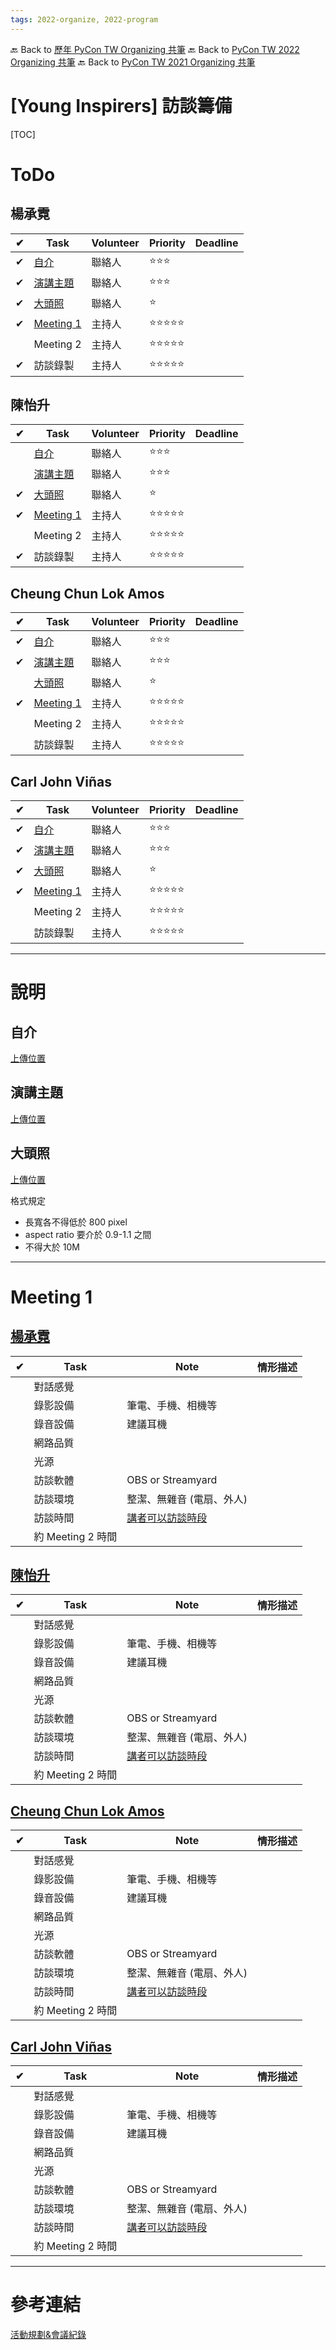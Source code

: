 ```yaml
---
tags: 2022-organize, 2022-program
---
```


🔙 Back to [歷年 PyCon TW Organizing 共筆](/ryPr7SFyP/%2FHM5mHCFKQCu7-W5ea8ITcw%3Fview)
🔙 Back to [PyCon TW 2022 Organizing 共筆](/F4qRbwIsQXWH5B6cZ6Pzyw)
🔙 Back to [PyCon TW 2021 Organizing 共筆](/Wb9vQrfJQk-5tPoPR23hwA)



# [Young Inspirers] 訪談籌備
[TOC]

#    ToDo
## 楊承霓
| ✔   | Task                     | Volunteer | Priority | Deadline |
| --- | ------------------------ | --------- | -------- | -------- |
| ✔    | [自介](##自介)           |   聯絡人        | ⭐⭐⭐       |          |
| ✔    | [演講主題](##演講主題)   | 聯絡人          | ⭐⭐⭐         |          |
| ✔    | [大頭照](##大頭照)       |  聯絡人         | ⭐         |          |
| ✔    | [Meeting 1](##楊承霓1) |  主持人         |  ⭐⭐⭐⭐⭐        |          |
|     | Meeting 2 |  主持人         |  ⭐⭐⭐⭐⭐        |          |
| ✔    | 訪談錄製 |  主持人         |  ⭐⭐⭐⭐⭐        |          |


## 陳怡升
| ✔   | Task                     | Volunteer | Priority | Deadline |
| --- | ------------------------ | --------- | -------- | -------- |
|     | [自介](##自介)           |  聯絡人         | ⭐⭐⭐         |          |
|     | [演講主題](##演講主題)   |  聯絡人         |  ⭐⭐⭐        |          |
| ✔    | [大頭照](##大頭照)       |  聯絡人         | ⭐         |          |
| ✔    | [Meeting 1](##陳怡升1) |  主持人         | ⭐⭐⭐⭐⭐         |          |
|     | Meeting 2 |  主持人         | ⭐⭐⭐⭐⭐         |          |
| ✔    | 訪談錄製 |  主持人         |  ⭐⭐⭐⭐⭐        |          |

## Cheung Chun Lok Amos
| ✔   | Task                     | Volunteer | Priority | Deadline |
| --- | ------------------------ | --------- | -------- | -------- |
| ✔    | [自介](##自介)           | 聯絡人          | ⭐⭐⭐         |          |
| ✔    | [演講主題](##演講主題)   | 聯絡人          | ⭐⭐⭐         |          |
|     | [大頭照](##大頭照)       |  聯絡人         | ⭐         |          |
| ✔    | [Meeting 1](##Cheung-Chun-Lok-Amos1) |  主持人         | ⭐⭐⭐⭐⭐         |          |
|     | Meeting 2 |  主持人         |  ⭐⭐⭐⭐⭐        |          |
|     | 訪談錄製 |  主持人         |  ⭐⭐⭐⭐⭐        |          |

## Carl John Viñas
| ✔   | Task                     | Volunteer | Priority | Deadline |
| --- | ------------------------ | --------- | -------- | -------- |
| ✔    | [自介](##自介)           |  聯絡人         | ⭐⭐⭐         |          |
| ✔    | [演講主題](##演講主題)   |  聯絡人         | ⭐⭐⭐         |          |
| ✔    | [大頭照](##大頭照)       | 聯絡人          |  ⭐        |          |
| ✔    | [Meeting 1](##Carl-John-Viñas1) |  主持人         | ⭐⭐⭐⭐⭐         |          |
|     | Meeting 2 |  主持人         |  ⭐⭐⭐⭐⭐        |          |
|     | 訪談錄製 |  主持人         |  ⭐⭐⭐⭐⭐        |          |


---
#    說明
##    自介
[上傳位置](https://drive.google.com/drive/u/0/folders/10LuLyj4vYk7d5sRzmYMtLZ3I8JxarmqV)

##    演講主題
[上傳位置](https://drive.google.com/drive/u/0/folders/10LuLyj4vYk7d5sRzmYMtLZ3I8JxarmqV)

##    大頭照
[上傳位置](https://drive.google.com/drive/u/0/folders/10LuLyj4vYk7d5sRzmYMtLZ3I8JxarmqV)

格式規定
- 長寬各不得低於 800 pixel
- aspect ratio 要介於 0.9-1.1 之間
- 不得大於 10M

---
#    Meeting 1
##    [楊承霓](#楊承霓)

| ✔   | Task     | Note | 情形描述 |
| --- | -------- | ---- | -------- |
|     | 對話感覺         |      |          |
|     | 錄影設備         | 筆電、手機、相機等    |          |
|     | 錄音設備         | 建議耳機     |          |
|     | 網路品質         |      |          |
|     | 光源         |      |          |
|     | 訪談軟體         | OBS or Streamyard     |          |
|     | 訪談環境         | 整潔、無雜音 (電扇、外人)     |          |
|     | 訪談時間         | [講者可以訪談時段](https://drive.google.com/drive/u/0/folders/1agMzdgkjxCsLBGPkueyTUPbdylnNmCw-)     |          |
|     | 約 Meeting 2 時間 |      |          |


##    [陳怡升](#陳怡升)

| ✔   | Task     | Note | 情形描述 |
| --- | -------- | ---- | -------- |
|     | 對話感覺         |      |          |
|     | 錄影設備         | 筆電、手機、相機等    |          |
|     | 錄音設備         | 建議耳機     |          |
|     | 網路品質         |      |          |
|     | 光源         |      |          |
|     | 訪談軟體         | OBS or Streamyard     |          |
|     | 訪談環境         | 整潔、無雜音 (電扇、外人)     |          |
|     | 訪談時間         | [講者可以訪談時段](https://drive.google.com/drive/u/0/folders/1agMzdgkjxCsLBGPkueyTUPbdylnNmCw-)     |          |
|     | 約 Meeting 2 時間 |      |          |


##    [Cheung Chun Lok Amos](#Cheung-Chun-Lok-Amos)

| ✔   | Task     | Note | 情形描述 |
| --- | -------- | ---- | -------- |
|     | 對話感覺         |      |          |
|     | 錄影設備         | 筆電、手機、相機等    |          |
|     | 錄音設備         | 建議耳機     |          |
|     | 網路品質         |      |          |
|     | 光源         |      |          |
|     | 訪談軟體         | OBS or Streamyard     |          |
|     | 訪談環境         | 整潔、無雜音 (電扇、外人)     |          |
|     | 訪談時間         | [講者可以訪談時段](https://drive.google.com/drive/u/0/folders/1agMzdgkjxCsLBGPkueyTUPbdylnNmCw-)     |          |
|     | 約 Meeting 2 時間 |      |          |

##    [Carl John Viñas](#Carl-John-Viñas)

| ✔   | Task     | Note | 情形描述 |
| --- | -------- | ---- | -------- |
|     | 對話感覺         |      |          |
|     | 錄影設備         | 筆電、手機、相機等    |          |
|     | 錄音設備         | 建議耳機     |          |
|     | 網路品質         |      |          |
|     | 光源         |      |          |
|     | 訪談軟體         | OBS or Streamyard     |          |
|     | 訪談環境         | 整潔、無雜音 (電扇、外人)     |          |
|     | 訪談時間         | [講者可以訪談時段](https://drive.google.com/drive/u/0/folders/1agMzdgkjxCsLBGPkueyTUPbdylnNmCw-)     |          |
|     | 約 Meeting 2 時間 |      |          |


---
#    參考連結
[活動規劃&會議紀錄](https://hackmd.io/@pycontw/BJtRPovB5)